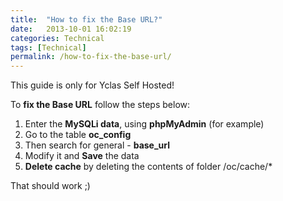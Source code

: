 ```yaml
---
title:  "How to fix the Base URL?"
date:   2013-10-01 16:02:19
categories: Technical
tags: [Technical]
permalink: /how-to-fix-the-base-url/
---
```

<div class="alert alert-warning">
<strong><i class="glyphicon glyphicon-warning-sign"></i> </strong> This guide is only for Yclas Self Hosted!
</div>

To **fix the Base URL** follow the steps below: 

1. Enter the **MySQLi data**, using **phpMyAdmin** (for example) 
2. Go to the table **oc_config** 
3. Then search for general - **base_url** 
4. Modify it and **Save** the data 
5. **Delete cache** by deleting the contents of folder /oc/cache/* 

That should work ;) 

